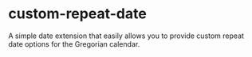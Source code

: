 # custom-repeat-date

A simple date extension that easily allows you to provide custom repeat date options for the Gregorian calendar.
